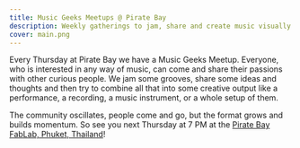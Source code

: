 ```yaml
---
title: Music Geeks Meetups @ Pirate Bay
description: Weekly gatherings to jam, share and create music visually
cover: main.png
---
```


Every Thursday at Pirate Bay we have a Music Geeks Meetup. Everyone, who is interested in any way of music, can come and share their passions with other curious people. We jam some grooves, share some ideas and thoughts and then try to combine all that into some creative output like a performance, a recording, a music instrument, or a whole setup of them.

The community oscillates, people come and go, but the format grows and builds momentum. So see you next Thursday at 7 PM at the [Pirate Bay FabLab, Phuket, Thailand](https://chromatone.center/academy/centers/phuket/)!

<event-list />

<script setup>
import EventList from '../EventList.vue'
</script>